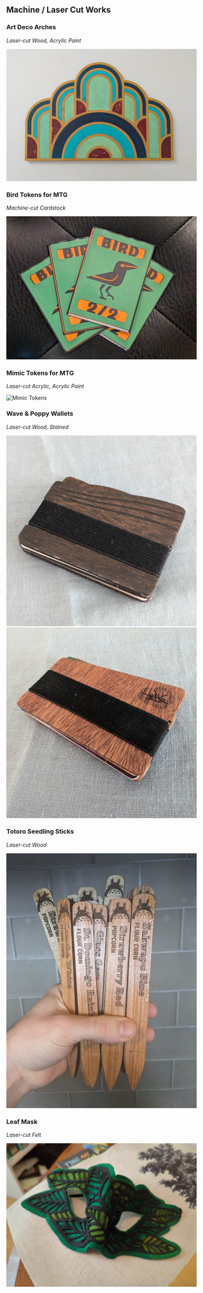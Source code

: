 ## Machine / Laser Cut Works

### Art Deco Arches
*Laser-cut Wood, Acrylic Paint*

![Art Deco Arches](/media/art/art-deco-arches.jpg)

### Bird Tokens for MTG
*Machine-cut Cardstock*

![Crow Tokens](/media/art/crow-tokens.jpg)

### Mimic Tokens for MTG
*Laser-cut Acrylic, Acrylic Paint*

![Mimic Tokens](/media/art/mimic-tokens.gif) 


### Wave & Poppy Wallets
*Laser-cut Wood, Stained* 

![Wave Wallet](/media/art/wave-wallet.jpg)
![Poppy Wallet](/media/art/poppy-wallet.jpg)

### Totoro Seedling Sticks
*Laser-cut Wood*

![Seedling Sticks](/media/art/seedling-sticks.jpg)

### Leaf Mask
*Laser-cut Felt*

![Leaf Mask](/media/art/leaf-mask.jpg)